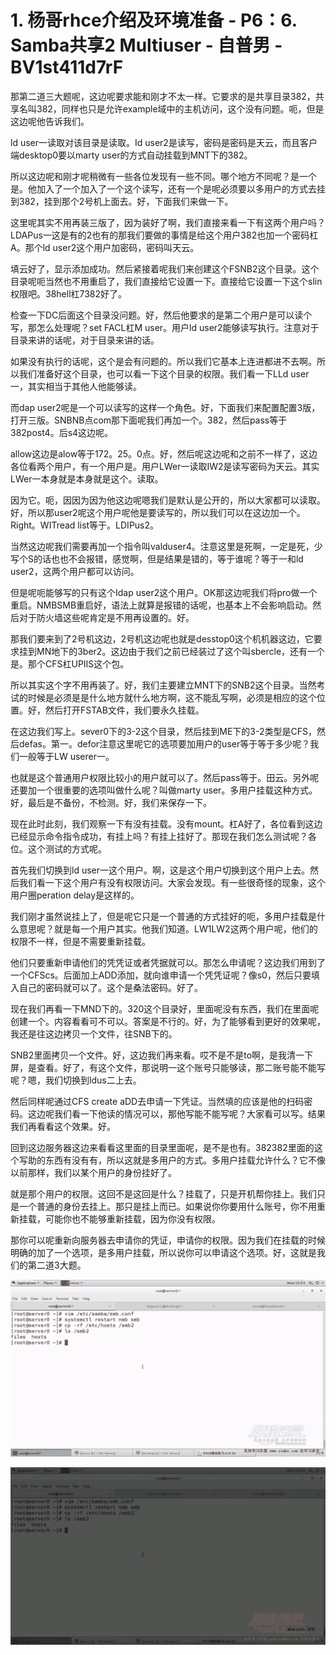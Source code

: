 # 1. 杨哥rhce介绍及环境准备 - P6：6. Samba共享2 Multiuser - 自普男 - BV1st411d7rF

那第二道三大题呢，这边呢要求能和刚才不太一样。它要求的是共享目录382，共享名叫382，同样也只是允许example域中的主机访问，这个没有问题。呃，但是这边呢他告诉我们。

ld user一读取对该目录是读取。Id user2是读写，密码是密码是天云，而且客户端desktop0要以marty user的方式自动挂载到MNT下的382。

所以这边呢和刚才呢稍微有一些各位发现有一些不同。哪个地方不同呢？是一个是。他加入了一个加入了一个这个读写，还有一个是呢必须要以多用户的方式去挂到382，挂到那个2号机上面去。好，下面我们来做一下。

这里呢其实不用再装三版了，因为装好了啊，我们直接来看一下有这两个用户吗？LDAPus一这是有的2也有的那我们要做的事情是给这个用户382也加一个密码杠A。那个ld user2这个用户加密码，密码叫天云。

填云好了，显示添加成功。然后紧接着呢我们来创建这个FSNB2这个目录。这个目录呢呃当然也不用重启了，我们直接给它设置一下。直接给它设置一下这个slin权限吧。38hell杠7382好了。

检查一下DC后面这个目录没问题。好，然后他要求的是第二个用户是可以读个写，那怎么处理呢？set FACL杠M user。用户ld user2能够读写执行。注意对于目录来讲的话呢，对于目录来讲的话。

如果没有执行的话呢，这个是会有问题的。所以我们它基本上连进都进不去啊。所以我们准备好这个目录，也可以看一下这个目录的权限。我们看一下LLd user一，其实相当于其他人他能够读。

而dap user2呢是一个可以读写的这样一个角色。好，下面我们来配置配置3版，打开三版。SNBNB点com那下面呢我们再加一个。382，然后pass等于382post4。后s4这边呢。

allow这边是alow等于172。25。0点。好，然后呢这边呢和之前不一样了，这边各位看两个用户，有一个用户是。用户LWer一读取IW2是读写密码为天云。其实LWer一本身就是本身就是这个。读取。

因为它。呃，因因为因为他这边呢嗯我们是默认是公开的，所以大家都可以读取。好，所以那user2呢这个用户呢他是要读写的，所以我们可以在这边加一个。Right。WITread list等于。LDIPus2。

当然这边呢我们需要再加一个指令叫valduser4。注意这里是死啊，一定是死，少写个S的话也也不会报错，感觉啊，但是结果是错的，等于谁呢？等于一和ld user2，这两个用户都可以访问。

但是呢呃能够写的只有这个Idap user2这个用户。OK那这边呢我们将pro做一个重启。NMBSMB重启好，语法上就算是报错的话呢，也基本上不会影响启动。然后对于防火墙这些呢肯定是不用再设置的。好。

那我们要来到了2号机这边，2号机这边呢也就是desstop0这个机机器这边，它要求挂到MN地下的3ber2。这边由于我们之前已经装过了这个叫sbercle，还有一个是。那个CFS杠UPIIS这个包。

所以其实这个字不用再装了。好，我们主要建立MNT下的SNB2这个目录。当然考试的时候是必须是是什么地方就什么地方啊，这不能乱写啊，必须是相应的这个位置。好，然后打开FSTAB文件，我们要永久挂载。

在这边我们写上。sever0下的3-2这个目录，然后挂到ME下的3-2类型是CFS，然后defas。第一。defor注意这里呢它的选项要加用户的user等于等于多少呢？我们一般等于LW userer一。

也就是这个普通用户权限比较小的用户就可以了。然后pass等于。田云。另外呢还要加一个很重要的选项叫做什么呢？叫做marty user。多用户挂载这种方式。好，最后是不备份，不检测。好，我们来保存一下。

现在此时此刻，我们观察一下有没有挂载。没有mount。杠A好了，各位看到这边已经显示命令指令成功，有挂上吗？有挂上挂好了。那现在我们怎么测试呢？各位。这个测试的方式呢。

首先我们切换到ld user一这个用户。啊，这是这个用户切换到这个用户上去。然后我们看一下这个用户有没有权限访问。大家会发现。有一些很奇怪的现象，这个用户圈peration delay是这样的。

我们刚才虽然说挂上了，但是呢它只是一个普通的方式挂好的呃，多用户挂载是什么意思呢？就是每一个用户其实。他我们知道。LW1LW2这两个用户呢，他们的权限不一样，但是不需要重新挂载。

他们只要重新申请他们的凭凭证或者凭据就可以。那怎么申请呢？这边我们用到了一个CFScs。后面加上ADD添加，就向谁申请一个凭凭证呢？像s0，然后只要填入自己的密码就可以了。这个是桑法密码。好了。

现在我们再看一下MND下的。320这个目录好，里面呢没有东西，我们在里面呢创建一个。内容看看可不可以。答案是不行的。好，为了能够看到更好的效果呢，我还是往这边拷贝一个文件，往SNB下的。

SNB2里面拷贝一个文件。好，这边我们再来看。哎不是不是to啊，是我清一下屏，是查看。好了，有这个文件，那说明一这个账号只能够读，那二账号能不能写呢？嗯，我们切换到ldus二上去。

然后同样呢通过CFS create aDD去申请一下凭证。当然填的应该是他的扫码密码。这边呢我们看一下他读的情况可以，那他写能不能写呢？大家看可以写。结果我们再看看这个效果。好。

回到这边服务器这边来看看这里面的目录里面呢，是不是也有。382382里面的这个写助的东西有没有有，所以这就是多用户的方式。多用户挂载允许什么？它不像以前那样，我们以某个用户的身份挂好了。

就是那个用户的权限。这回不是这回是什么？挂载了，只是开机帮你挂上。我们只是一个普通的身份去挂上。那只是挂上而已。如果说你你要用什么账号，你不用重新挂载，可能你也不能够重新挂载，因为你没有权限。

那你可以呢重新向服务器去申请你的凭证，申请你的权限。因为我们在挂载的时候明确的加了一个选项，是多用户挂载，所以说你可以申请这个选项。好，这就是我们的第二道3大题。



![](img/c30e5f59830852455ae924851e6aa6b6_1.png)

![](img/c30e5f59830852455ae924851e6aa6b6_2.png)